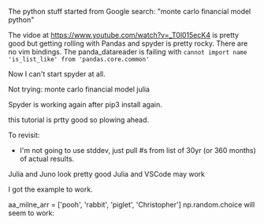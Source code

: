 The python stuff started from Google search: "monte carlo financial model
python"

The vidoe at https://www.youtube.com/watch?v=_T0l015ecK4 is pretty good but
getting rolling with Pandas and spyder is pretty rocky. There are no vim
bindings. The panda_datareader is failing with `cannot import name
'is_list_like' from 'pandas.core.common'`

Now I can't start spyder at all.

Not trying: monte carlo financial model julia


Spyder is working again after pip3 install again.

this tutorial is prtty good so plowing ahead.

To revisit:
- I'm not going to use stddev, just pull #s from list of 30yr (or 360 months) of actual results.

Julia and Juno look pretty good
Julia and VSCode may work

I got the example to work.

aa_milne_arr = ['pooh', 'rabbit', 'piglet', 'Christopher']
np.random.choice will seem to work:


